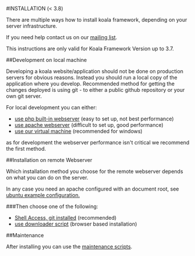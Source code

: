 #INSTALLATION (< 3.8)

There are multiple ways how to install koala framework, depending on your server infrastructure.

If you need help contact us on our [mailing list](http://www.koala-framework.org/community/mailing_list).

This instructions are only valid for Koala Framework Version up to 3.7.

##Development on local machine

Developing a koala website/application should not be done on production servers for obvious reasons. Instead you should run a local copy of the application where you develop. Recommended method for getting the changes deployed is using git - to either a public github repository or your own git server.

For local development you can either:

* [use php built-in webserver](local-php-builtin-webserver.md) (easy to set up, not best performance)
* [use apache webserver](local-apache.md) (difficult to set up, good performance)
* [use our virtual machine](virtual-machine.md) (recommended for windows)

as for development the webserver performance isn't critical we recommend the first method.

##Installation on remote Webserver

Which installation method you choose for the remote webserver depends on what you can do on the server.

In any case you need an apache configured with an document root, see [ubuntu example configuration.](ubuntu-example-configuration.md)

###Then choose one of the following:

* [Shell Access, git installed](remote-with-git.md) (recommended)
* [use downloader script](remote-with-downloader-script.md) (browser based installation)

##Maintenance

After installing you can use the [maintenance scripts](maintenance.md).